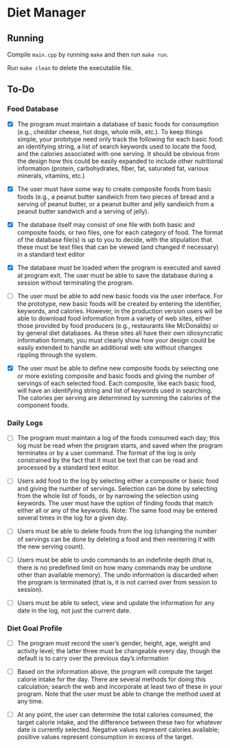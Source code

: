 # Diet Manager

## Running

Compile `main.cpp` by running `make` and then run `make run`.

Run `make clean` to delete the executable file.

## To-Do

### Food Database

- [x] The program must maintain a database of basic foods for consumption (e.g., cheddar cheese, hot dogs, whole milk, etc.). To keep things simple, your prototype need only track the following for each basic food: an identifying string, a list of search keywords used to locate the food, and the calories associated with one serving. It should be obvious from the design how this could be easily expanded to include other nutritional information (protein, carbohydrates, fiber, fat, saturated fat, various minerals, vitamins, etc.)

- [x] The user must have some way to create composite foods from basic foods (e.g., a peanut butter sandwich from two pieces of bread and a serving of peanut butter, or a peanut butter and jelly sandwich from a peanut butter sandwich and a serving of jelly).

- [x] The database itself may consist of one file with both basic and composite foods, or two files, one for each category of food. The format of the database file(s) is up to you to decide, with the stipulation that these must be text files that can be viewed (and changed if necessary) in a standard text editor

- [x] The database must be loaded when the program is executed and saved at program exit. The user must be able to save the database during a session without terminating the program.

- [ ] The user must be able to add new basic foods via the user interface. For the prototype, new basic foods will be created by entering the identifier, keywords, and calories. However, in the production version users will be able to download food information from a variety of web sites, either those provided by food producers (e.g., restaurants like McDonalds) or by general diet databases. As these sites all have their own idiosyncratic information formats, you must clearly show how your design could be easily extended to handle an additional web site without changes rippling through
the system.

- [x] The user must be able to define new composite foods by selecting one or more existing composite and basic foods and giving the number of servings of each selected food. Each composite, like each basic food, will have an identifying string and list of keywords used in searching. The calories per serving are determined by summing the calories of the component foods.

### Daily Logs

- [ ] The program must maintain a log of the foods consumed each day; this log must be read when the program starts, and saved when the program terminates or by a user command. The format of the log is only constrained by the fact that it must be text that can be read and processed by a standard
text editor.

- [ ] Users add food to the log by selecting either a composite or basic food and giving the number of servings. Selection can be done by selecting from the whole list of foods, or by narrowing the selection using keywords. The user must have the option of finding foods that match either all or any of the keywords. Note: The same food may be entered several times in the log for a given day.

- [ ] Users must be able to delete foods from the log (changing the number of servings can be done by deleting a food and then reentering it with the new serving count).

- [ ] Users must be able to undo commands to an indefinite depth (that is, there is no predefined limit on how many commands may be undone other than available memory). The undo information is discarded when the program is terminated (that is, it is not carried over from session to session).

- [ ] Users must be able to select, view and update the information for any date in the log, not just the current date.

### Diet Goal Profile

- [ ] The program must record the user’s gender, height, age, weight and activity level; the latter three must be changeable every day, though the default is to carry over the previous day’s information

- [ ] Based on the information above, the program will compute the target calorie intake for the day. There are several methods for doing this calculation; search the web and incorporate at least two of these in your program. Note that the user must be able to change the method used at any time.

- [ ] At any point, the user can determine the total calories consumed, the target calorie intake, and the difference between these two for whatever date is currently selected. Negative values represent calories available; positive values represent consumption in excess of the target.
